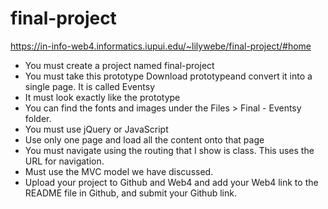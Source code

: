 # final-project

https://in-info-web4.informatics.iupui.edu/~lilywebe/final-project/#home

- You must create a project named final-project
- You must take this prototype  Download prototypeand convert it into a single page.  It is called Eventsy
- It must look exactly like the prototype
- You can find the fonts and images under the Files > Final - Eventsy folder. 
- You must use jQuery or JavaScript
- Use only one page and load all the content onto that page 
- You must navigate using the routing that I show is class. This uses the URL for navigation.
- Must use the MVC model we have discussed.
- Upload your project to Github and Web4 and add your Web4 link to the README file in Github, and submit your Github link.
